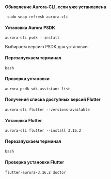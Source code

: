 #### Обновление Aurora-CLI, если уже установлена
```shell
 sudo snap refresh aurora-cli
```

#### Установка Aurora PSDK
```shell
aurora-cli psdk --install
```
Выбираем версию PSDK для установки.

#### Перезапускаем терминал
```shell
bash  
```
#### Проверка установки
```shell
aurora_psdk sdk-assistant list
```

#### Получения списка доступных версий Flutter
```shell
aurora-cli flutter --versions-available
```

#### Установка Flutter
```shell
aurora-cli flutter --install 3.16.2
```
#### Перезапускаем терминал
```shell
bash  
```

#### Проверка установки Flutter
```shell
flutter-aurora-3.16.2 doctor
```
